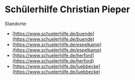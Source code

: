 # Schülerhilfe Christian Pieper

Standorte:

* [https://www.schuelerhilfe.de/buende](https://www.schuelerhilfe.de/buende)
* [https://www.schuelerhilfe.de/espelkamp](https://www.schuelerhilfe.de/espelkamp)
* [https://www.schuelerhilfe.de/herford](https://www.schuelerhilfe.de/herford)
* [https://www.schuelerhilfe.de/luebbecke](https://www.schuelerhilfe.de/luebbecke)
